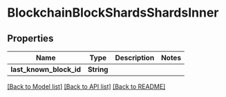 # BlockchainBlockShardsShardsInner

## Properties

Name | Type | Description | Notes
------------ | ------------- | ------------- | -------------
**last_known_block_id** | **String** |  | 

[[Back to Model list]](../README.md#documentation-for-models) [[Back to API list]](../README.md#documentation-for-api-endpoints) [[Back to README]](../README.md)


